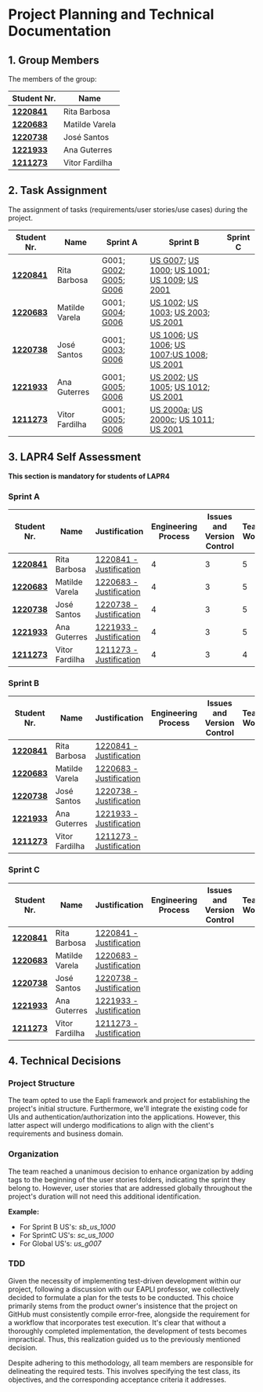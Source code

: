 # Project Planning and Technical Documentation

## 1. Group Members

The members of the group:

| Student Nr.                      | Name           |
|----------------------------------|----------------|
| **[1220841](1220841/readme.md)** | Rita Barbosa   |
| **[1220683](1220683/readme.md)** | Matilde Varela |
| **[1220738](1220738/readme.md)** | José Santos    |
| **[1221933](1221933/readme.md)** | Ana Guterres   |
| **[1211273](1211273/readme.md)** | Vitor Fardilha |

## 2. Task Assignment

The assignment of tasks (requirements/user stories/use cases) during the project.

| Student Nr.                      | Name           | Sprint A                                                                              | Sprint B                                                                                                                                                               | Sprint C |
|----------------------------------|----------------|---------------------------------------------------------------------------------------|------------------------------------------------------------------------------------------------------------------------------------------------------------------------|----------|
| **[1220841](1220841/readme.md)** | Rita Barbosa   | G001; [G002](us_g002/readme.md); [G005](us_g005/readme.md); [G006](us_g006/readme.md) | [US G007](us_g007/readme.md); [US 1000](sb_us_1000/readme.md); [US 1001](sb_us_1001/readme.md); [US 1009](sb_us_1009/readme.md); [US 2001](sb_us_2001/readme.md)       |          |
| **[1220683](1220683/readme.md)** | Matilde Varela | G001; [G004](us_g004/readme.md); [G006](us_g006/readme.md)                            | [US 1002](sb_us_1002/readme.md); [US 1003](sb_us_1003/readme.md); [US 2003](sb_us_2003/readme.md); [US 2001](sb_us_2001/readme.md)                                     |          |
| **[1220738](1220738/readme.md)** | José Santos    | G001; [G003](us_g003/readme.md); [G006](us_g006/readme.md)                            | [US 1006](sb_us_1006/readme.md); [US 1006](sb_us_1006b/readme.md); [US 1007](sb_us_1007/readme.md);[US 1008](sb_us_1008/readme.md); [US 2001](../sb_us_2001/readme.md) |          |
| **[1221933](1221933/readme.md)** | Ana Guterres   | G001; [G005](us_g005/readme.md); [G006](us_g006/readme.md)                            | [US 2002](sb_us_2002/readme.md); [US 1005](sb_us_1005/readme.md); [US 1012](sb_us_1012/readme.md); [US 2001](sb_us_2001/readme.md)                                     |          |
| **[1211273](1211273/readme.md)** | Vitor Fardilha | G001; [G005](us_g005/readme.md); [G006](us_g006/readme.md)                            | [US 2000a](sb_us_2000a/readme.md); [US 2000c](sb_us_2000c/readme.md); [US 1011](sb_us_1011/readme.md); [US 2001](sb_us_2001/readme.md)                                 |          |

## 3. LAPR4 Self Assessment

**This section is mandatory for students of LAPR4**

### Sprint A

| Student Nr.                      | Name           | Justification                                              | Engineering Process | Issues and Version Control | Team Work | Deployment | Integration | Req. Satisfaction | 
|----------------------------------|----------------|------------------------------------------------------------|---------------------|----------------------------|-----------|------------|-------------|-------------------|
| **[1220841](1220841/readme.md)** | Rita Barbosa   | [1220841 - Justification](1220841/lapr4/sprinta/readme.md) | 4                   | 3                          | 5         | 4          | 5           | 4                 |
| **[1220683](1220683/readme.md)** | Matilde Varela | [1220683 - Justification](1220683/lapr4/sprinta/readme.md) | 4                   | 3                          | 5         | 4          | 5           | 4                 |
| **[1220738](1220738/readme.md)** | José Santos    | [1220738 - Justification](1220738/lapr4/sprinta/readme.md) | 4                   | 3                          | 5         | 5          | 5           | 4                 |
| **[1221933](1221933/readme.md)** | Ana Guterres   | [1221933 - Justification](1221933/lapr4/sprinta/readme.md) | 4                   | 3                          | 5         | 4          | 5           | 4                 |
| **[1211273](1211273/readme.md)** | Vitor Fardilha | [1211273 - Justification](1211273/lapr4/sprinta/readme.md) | 4                   | 3                          | 4         | 4          | 5           | 4                 |

### Sprint B

| Student Nr.                      | Name           | Justification                                              | Engineering Process | Issues and Version Control | Team Work | Deployment | Integration | Req. Satisfaction | 
|----------------------------------|----------------|------------------------------------------------------------|---------------------|----------------------------|-----------|------------|-------------|-------------------|
| **[1220841](1220841/readme.md)** | Rita Barbosa   | [1220841 - Justification](1220841/lapr4/sprinta/readme.md) |                     |                            |           |            |             |                   |
| **[1220683](1220683/readme.md)** | Matilde Varela | [1220683 - Justification](1220683/lapr4/sprinta/readme.md) |                     |                            |           |            |             |                   |
| **[1220738](1220738/readme.md)** | José Santos    | [1220738 - Justification](1220738/lapr4/sprinta/readme.md) |                     |                            |           |            |             |                   |
| **[1221933](1221933/readme.md)** | Ana Guterres   | [1221933 - Justification](1221933/lapr4/sprinta/readme.md) |                     |                            |           |            |             |                   |
| **[1211273](1211273/readme.md)** | Vitor Fardilha | [1211273 - Justification](1211273/lapr4/sprinta/readme.md) |                     |                            |           |            |             |                   |

### Sprint C

| Student Nr.                      | Name           | Justification                                              | Engineering Process | Issues and Version Control | Team Work | Deployment | Integration | Req. Satisfaction | 
|----------------------------------|----------------|------------------------------------------------------------|---------------------|----------------------------|-----------|------------|-------------|-------------------|
| **[1220841](1220841/readme.md)** | Rita Barbosa   | [1220841 - Justification](1220841/lapr4/sprinta/readme.md) |                     |                            |           |            |             |                   |
| **[1220683](1220683/readme.md)** | Matilde Varela | [1220683 - Justification](1220683/lapr4/sprinta/readme.md) |                     |                            |           |            |             |                   |
| **[1220738](1220738/readme.md)** | José Santos    | [1220738 - Justification](1220738/lapr4/sprinta/readme.md) |                     |                            |           |            |             |                   |
| **[1221933](1221933/readme.md)** | Ana Guterres   | [1221933 - Justification](1221933/lapr4/sprinta/readme.md) |                     |                            |           |            |             |                   |
| **[1211273](1211273/readme.md)** | Vitor Fardilha | [1211273 - Justification](1211273/lapr4/sprinta/readme.md) |                     |                            |           |            |             |                   |

## 4. Technical Decisions

### Project Structure

The team opted to use the Eapli framework and project for establishing the project's initial structure.
Furthermore, we'll integrate the existing code for UIs and authentication/authorization into the applications. However,
this latter aspect will undergo modifications to align with the client's requirements and business domain.

### Organization

The team reached a unanimous decision to enhance organization by adding tags to the beginning of the user stories
folders, indicating the sprint they belong to. However, user stories that are addressed globally throughout the
project's duration will not need this additional identification.

**Example:**

* For Sprint B US's: _sb_us_1000_
* For SprintC US's: _sc_us_1000_
* For Global US's: _us_g007_

### TDD

Given the necessity of implementing test-driven development within our project, following a discussion with our EAPLI
professor, we collectively decided to formulate a plan for the tests to be conducted. This choice primarily stems from
the product owner's insistence that the project on GitHub must consistently compile error-free, alongside the
requirement for a workflow that incorporates test execution. It's clear that without a thoroughly completed
implementation, the development of tests becomes impractical. Thus, this realization guided us to the previously mentioned
decision.

Despite adhering to this methodology, all team members are responsible for delineating the required tests. This involves
specifying the test class, its objectives, and the corresponding acceptance criteria it addresses.